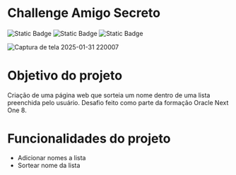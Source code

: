 # Challenge Amigo Secreto
<img align="center" alt="Static Badge" src="https://img.shields.io/badge/Javascript-yellow?style=flat&labelColor=FFFF00">
<img align="center" alt="Static Badge" src="https://img.shields.io/badge/HTML-orange?style=flat&labelColor=FFFF00">
<img align="center" alt="Static Badge" src="https://img.shields.io/badge/Finalizado-green?label=Status">


![Captura de tela 2025-01-31 220007](https://github.com/user-attachments/assets/0d62c8e1-6b89-4414-9544-ea2318023232)

# Objetivo do projeto
Criação de uma página web que sorteia um nome dentro de uma lista preenchida pelo usuário. Desafio feito como parte da formação Oracle Next One 8.

# Funcionalidades do projeto
* Adicionar nomes a lista
* Sortear nome da lista
